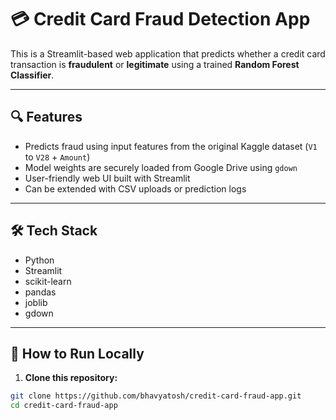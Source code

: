 # 💳 Credit Card Fraud Detection App

This is a Streamlit-based web application that predicts whether a credit card transaction is **fraudulent** or **legitimate** using a trained **Random Forest Classifier**.

---

## 🔍 Features

- Predicts fraud using input features from the original Kaggle dataset (`V1` to `V28` + `Amount`)
- Model weights are securely loaded from Google Drive using `gdown`
- User-friendly web UI built with Streamlit
- Can be extended with CSV uploads or prediction logs

---

## 🛠️ Tech Stack

- Python
- Streamlit
- scikit-learn
- pandas
- joblib
- gdown

---

## 🚀 How to Run Locally

1. **Clone this repository:**

```bash
git clone https://github.com/bhavyatosh/credit-card-fraud-app.git
cd credit-card-fraud-app
